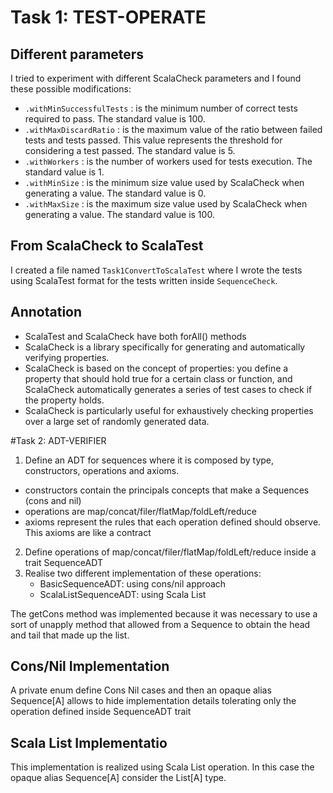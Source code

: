 # Task 1: TEST-OPERATE

## Different parameters

I tried to experiment with different ScalaCheck parameters and I found these possible modifications:
* `.withMinSuccessfulTests` : is the minimum number of correct tests required to pass. The standard value is 100.
* `.withMaxDiscardRatio` : is the maximum value of the ratio between failed tests and tests passed. This value represents the threshold for considering a test passed. The standard value is 5.
* `.withWorkers` : is the number of workers used for tests execution. The standard value is 1.
* `.withMinSize` : is the minimum size value used by ScalaCheck when generating a value. The standard value is 0.
* `.withMaxSize` : is the maximum size value used by ScalaCheck when generating a value. The standard value is 100.

## From ScalaCheck to ScalaTest

I created a file named `Task1ConvertToScalaTest` where I wrote the tests using ScalaTest format for the tests written inside `SequenceCheck`.

## Annotation

* ScalaTest and ScalaCheck have both forAll() methods
* ScalaCheck is a library specifically for generating and automatically verifying properties.
* ScalaCheck is based on the concept of properties: you define a property that should hold true for a certain class or function, and ScalaCheck automatically generates a series of test cases to check if the property holds.
* ScalaCheck is particularly useful for exhaustively checking properties over a large set of randomly generated data.

#Task 2: ADT-VERIFIER

1. Define an ADT for sequences where it is composed by type, constructors, operations and axioms.
  * constructors contain the principals concepts that make a Sequences (cons and nil)
  * operations are map/concat/filer/flatMap/foldLeft/reduce
  * axioms represent the rules that each operation defined should observe. This axioms are like a contract

2. Define operations of map/concat/filer/flatMap/foldLeft/reduce inside a trait SequenceADT
3. Realise two different implementation of these operations:
   * BasicSequenceADT: using cons/nil approach
   * ScalaListSequenceADT: using Scala List

The getCons method was implemented because it was necessary to use a sort of unapply method that allowed from a Sequence to obtain the head and tail that made up the list.

## Cons/Nil Implementation

A private enum define Cons Nil cases and then an opaque alias Sequence[A] allows to hide implementation details tolerating only the operation defined inside SequenceADT trait

## Scala List Implementatio

This implementation is realized using Scala List operation. In this case the opaque alias Sequence[A] consider the List[A] type.
